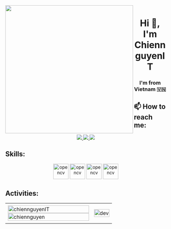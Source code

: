 
<img align="left" width="400" src="https://github.githubassets.com/images/modules/profile/profile-first-repo.svg">
<h1 align="center">Hi 👋, I'm ChiennguyenIT</h1>
<p align="center">
  <h3 align="center">I'm from Vietnam 🇻🇳 </h3>
</p>

## 📫 How to reach me:
<p align="center">
  </a>
  <a href="https://www.facebook.com/hear.lcy" alt="Facebook">
    <img src="https://img.icons8.com/fluent/48/000000/facebook-new.png" target="_blank" />
  </a> 
  <a href="https://github.com/ChienNguyenIT" alt="Github">
    <img src="https://img.icons8.com/fluent/48/000000/github.png"/>
  </a>
  <a href="chien1382001@gmail.com" alt="Email">
    <img src="https://img.icons8.com/fluent/48/000000/mailing.png"/>
  </a>
</p>

## Skills:
<p align="center">
  <img src="https://img.icons8.com/clouds/256/python.png" alt="opencv" width="48" height="48"/> 
  <img src="https://img.icons8.com/color/48/000000/microsoft-sql-server.png" alt="opencv" width="48" height="48"/>
  <img src="https://img.icons8.com/color/256/tableau-software.png" alt="opencv" width="48" height="48"/>
  <img src="https://https://img.icons8.com/external-tal-revivo-shadow-tal-revivo/256/external-kotlin-a-cross-platform-statically-typed-general-purpose-programming-language-with-type-inference-logo-shadow-tal-revivo.png" alt="opencv" width="48" height="48"/>
</p>

## Activities:

<table style="width:100%;">
  <tr>
    <td>
      <img src="https://github-readme-stats.vercel.app/api/top-langs/?username=chiennguyenIT&bg_color=FFFFFF00&text_color=179fa3&layout=compact&hide=CSS&langs_count=10&custom_title=Top%20ngôn%20ngữ%20được%20dùng" alt="chiennguyenIT" width="100%"/>
      <img src="https://github-readme-stats.vercel.app/api?username=chiennguyenIT&bg_color=FFFFFF00&text_color=179fa3&show_icons=true&count_private=true&include_all_commits=true&custom_title=Hoạt%20động%20trên%20Github" alt="chiennguyen" width="100%"/>
    </td>
    <td>
      <p align="center"> 
        <img src="https://cdn.dribbble.com/users/1059583/screenshots/4171367/coding-freak.gif" alt="dev" width="100%"/>
      </p>
    </td>
  </tr>
</table>
